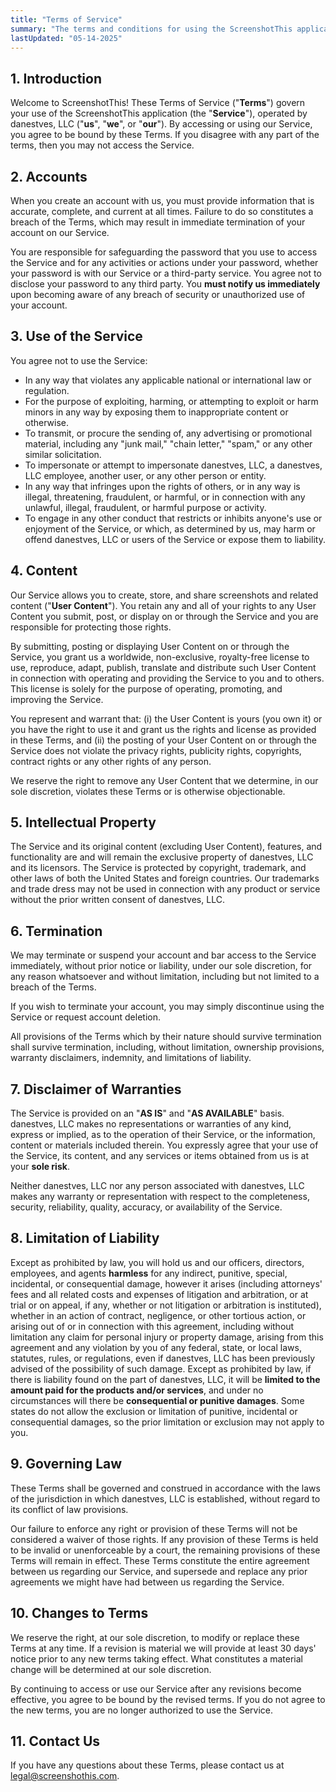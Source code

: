 ```yaml
---
title: "Terms of Service"
summary: "The terms and conditions for using the ScreenshotThis application."
lastUpdated: "05-14-2025"
---
```


## 1. Introduction

Welcome to ScreenshotThis! These Terms of Service ("**Terms**") govern your use of the ScreenshotThis application (the "**Service**"), operated by danestves, LLC ("**us**", "**we**", or "**our**"). By accessing or using our Service, you agree to be bound by these Terms. If you disagree with any part of the terms, then you may not access the Service.

## 2. Accounts

When you create an account with us, you must provide information that is accurate, complete, and current at all times. Failure to do so constitutes a breach of the Terms, which may result in immediate termination of your account on our Service.

You are responsible for safeguarding the password that you use to access the Service and for any activities or actions under your password, whether your password is with our Service or a third-party service.
You agree not to disclose your password to any third party. You **must notify us immediately** upon becoming aware of any breach of security or unauthorized use of your account.

## 3. Use of the Service

You agree not to use the Service:

- In any way that violates any applicable national or international law or regulation.
- For the purpose of exploiting, harming, or attempting to exploit or harm minors in any way by exposing them to inappropriate content or otherwise.
- To transmit, or procure the sending of, any advertising or promotional material, including any "junk mail," "chain letter," "spam," or any other similar solicitation.
- To impersonate or attempt to impersonate danestves, LLC, a danestves, LLC employee, another user, or any other person or entity.
- In any way that infringes upon the rights of others, or in any way is illegal, threatening, fraudulent, or harmful, or in connection with any unlawful, illegal, fraudulent, or harmful purpose or activity.
- To engage in any other conduct that restricts or inhibits anyone's use or enjoyment of the Service, or which, as determined by us, may harm or offend danestves, LLC or users of the Service or expose them to liability.

## 4. Content

Our Service allows you to create, store, and share screenshots and related content ("**User Content**"). You retain any and all of your rights to any User Content you submit, post, or display on or through the Service and you are responsible for protecting those rights.

By submitting, posting or displaying User Content on or through the Service, you grant us a worldwide, non-exclusive, royalty-free license to use, reproduce, adapt, publish, translate and distribute such User Content in connection with operating and providing the Service to you and to others. This license is solely for the purpose of operating, promoting, and improving the Service.

You represent and warrant that: (i) the User Content is yours (you own it) or you have the right to use it and grant us the rights and license as provided in these Terms, and (ii) the posting of your User Content on or through the Service does not violate the privacy rights, publicity rights, copyrights, contract rights or any other rights of any person.

We reserve the right to remove any User Content that we determine, in our sole discretion, violates these Terms or is otherwise objectionable.

## 5. Intellectual Property

The Service and its original content (excluding User Content), features, and functionality are and will remain the exclusive property of danestves, LLC and its licensors. The Service is protected by copyright, trademark, and other laws of both the United States and foreign countries. Our trademarks and trade dress may not be used in connection with any product or service without the prior written consent of danestves, LLC.

## 6. Termination

We may terminate or suspend your account and bar access to the Service immediately, without prior notice or liability, under our sole discretion, for any reason whatsoever and without limitation, including but not limited to a breach of the Terms.

If you wish to terminate your account, you may simply discontinue using the Service or request account deletion.

All provisions of the Terms which by their nature should survive termination shall survive termination, including, without limitation, ownership provisions, warranty disclaimers, indemnity, and limitations of liability.

## 7. Disclaimer of Warranties

The Service is provided on an "**AS IS**" and "**AS AVAILABLE**" basis. danestves, LLC makes no representations or warranties of any kind, express or implied, as to the operation of their Service, or the information, content or materials included therein. You expressly agree that your use of the Service, its content, and any services or items obtained from us is at your **sole risk**.

Neither danestves, LLC nor any person associated with danestves, LLC makes any warranty or representation with respect to the completeness, security, reliability, quality, accuracy, or availability of the Service.

## 8. Limitation of Liability

Except as prohibited by law, you will hold us and our officers, directors, employees, and agents **harmless** for any indirect, punitive, special, incidental, or consequential damage, however it arises (including attorneys' fees and all related costs and expenses of litigation and arbitration, or at trial or on appeal, if any, whether or not litigation or arbitration is instituted), whether in an action of contract, negligence, or other tortious action, or arising out of or in connection with this agreement, including without limitation any claim for personal injury or property damage, arising from this agreement and any violation by you of any federal, state, or local laws, statutes, rules, or regulations, even if danestves, LLC has been previously advised of the possibility of such damage. Except as prohibited by law, if there is liability found on the part of danestves, LLC, it will be **limited to the amount paid for the products and/or services**, and under no circumstances will there be **consequential or punitive damages**. Some states do not allow the exclusion or limitation of punitive, incidental or consequential damages, so the prior limitation or exclusion may not apply to you.

## 9. Governing Law

These Terms shall be governed and construed in accordance with the laws of the jurisdiction in which danestves, LLC is established, without regard to its conflict of law provisions.

Our failure to enforce any right or provision of these Terms will not be considered a waiver of those rights. If any provision of these Terms is held to be invalid or unenforceable by a court, the remaining provisions of these Terms will remain in effect. These Terms constitute the entire agreement between us regarding our Service, and supersede and replace any prior agreements we might have had between us regarding the Service.

## 10. Changes to Terms

We reserve the right, at our sole discretion, to modify or replace these Terms at any time. If a revision is material we will provide at least 30 days' notice prior to any new terms taking effect. What constitutes a material change will be determined at our sole discretion.

By continuing to access or use our Service after any revisions become effective, you agree to be bound by the revised terms. If you do not agree to the new terms, you are no longer authorized to use the Service.

## 11. Contact Us
If you have any questions about these Terms, please contact us at legal@screenshothis.com.
